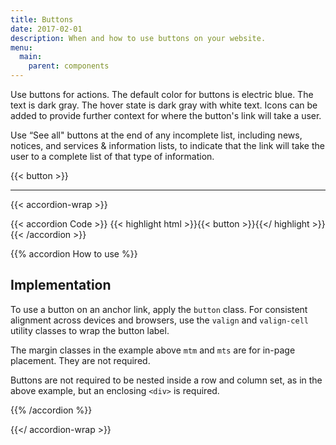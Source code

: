 ```yaml
---
title: Buttons
date: 2017-02-01
description: When and how to use buttons on your website.
menu:
  main:
    parent: components
---
```


Use buttons for actions. The default color for buttons is electric blue. The text is dark gray. The hover state is dark gray with white text. Icons can be added to provide further context for where the button's link will take a user.

Use “See all" buttons at the end of any incomplete list, including news, notices, and services & information lists, to indicate that the link will take the user to a complete list of that type of information.

{{< button >}}

---

{{< accordion-wrap >}}

{{< accordion Code >}}
  {{< highlight html >}}{{< button >}}{{</ highlight >}}
{{< /accordion >}}

{{% accordion How to use %}}
## Implementation
To use a button on an anchor link, apply the `button` class. For consistent alignment across devices and browsers, use the `valign` and `valign-cell` utility classes to wrap the button label.

The margin classes in the example above `mtm` and `mts` are for in-page placement. They are not required.

Buttons are not required to be nested inside a row and column set, as in the above example, but an enclosing `<div>` is required.

{{% /accordion %}}

{{</ accordion-wrap >}}
